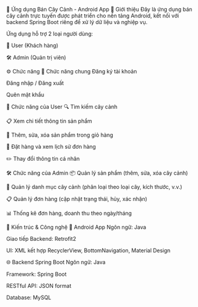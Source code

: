 🌿 Ứng dụng Bán Cây Cảnh - Android App
📱 Giới thiệu
Đây là ứng dụng bán cây cảnh trực tuyến được phát triển cho nền tảng Android, kết nối với backend Spring Boot riêng để xử lý dữ liệu và nghiệp vụ.

Ứng dụng hỗ trợ 2 loại người dùng:

👤 User (Khách hàng)

🛠️ Admin (Quản trị viên)

⚙️ Chức năng
🔐 Chức năng chung
Đăng ký tài khoản

Đăng nhập / Đăng xuất

Quên mật khẩu

👤 Chức năng của User
🔍 Tìm kiếm cây cảnh

📋 Xem chi tiết thông tin sản phẩm

🛒 Thêm, sửa, xóa sản phẩm trong giỏ hàng

🧾 Đặt hàng và xem lịch sử đơn hàng

✏️ Thay đổi thông tin cá nhân

🛠️ Chức năng của Admin
📦 Quản lý sản phẩm (thêm, sửa, xóa cây cảnh)

📂 Quản lý danh mục cây cảnh (phân loại theo loại cây, kích thước, v.v.)

📋 Quản lý đơn hàng (cập nhật trạng thái, hủy, xác nhận)

📊 Thống kê đơn hàng, doanh thu theo ngày/tháng

🧱 Kiến trúc & Công nghệ
📲 Android App
Ngôn ngữ: Java 

Giao tiếp Backend: Retrofit2

UI: XML kết hợp RecyclerView, BottomNavigation, Material Design

🌐 Backend Spring Boot
Ngôn ngữ: Java

Framework: Spring Boot 

RESTful API: JSON format

Database: MySQL 


